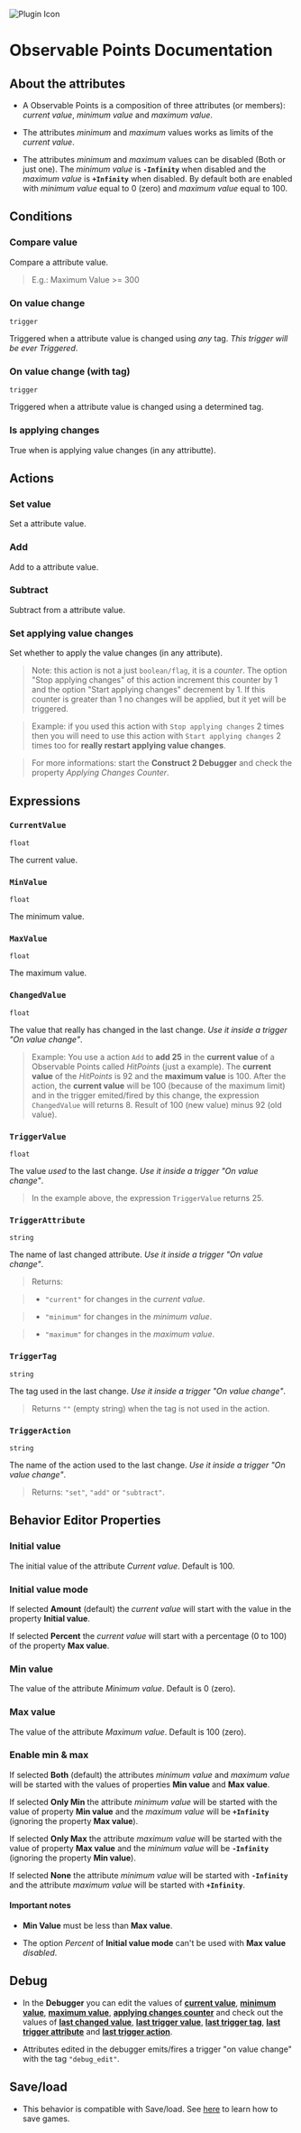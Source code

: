 ![Plugin Icon](http://127.0.0.1:8080/PluginIcon-64x64.png)
# Observable Points Documentation

## About the attributes

- A Observable Points is a composition of three attributes (or members): *current value*, *minimum value* and *maximum value*.

- The attributes *minimum* and *maximum* values works as limits of the *current value*.

- The attributes *minimum* and *maximum* values can be disabled (Both or just one). The *minimum value* is **``-Infinity``** when disabled and the *maximum value* is **``+Infinity``** when disabled. By default both are enabled with *minimum value* equal to 0 (zero) and *maximum value* equal to 100.

## Conditions

### Compare value

Compare a attribute value.

> E.g.: Maximum Value >= 300

### On value change

`trigger`

Triggered when a attribute value is changed using *any* tag. *This trigger will be ever Triggered*.

### On value change (with tag)

`trigger`

Triggered when a attribute value is changed using a determined tag.

### Is applying changes

True when is applying value changes (in any attributte).

## Actions

### Set value

Set a attribute value.

### Add

Add to a attribute value.

### Subtract

Subtract from a attribute value.

### Set applying value changes

Set whether to apply the value changes (in any attribute).

> Note: this action is not a just `boolean/flag`, it is a *counter*. The option "Stop applying changes" of this action increment this counter by 1 and the option "Start applying changes" decrement by 1. If this counter is greater than 1 no changes will be applied, but it yet will be triggered.

> Example: if you used this action with `Stop applying changes` 2 times then you will need to use this action with `Start applying changes` 2 times too for **really restart applying value changes**.

> For more informations: start the **Construct 2 Debugger** and check the property *Applying Changes Counter*.

## Expressions

### `CurrentValue`

`float`

The current value.

### `MinValue`

`float`

The minimum value.

### `MaxValue`

`float`

The maximum value.

### `ChangedValue`

`float`

The value that really has changed in the last change. *Use it inside a trigger "On value change"*.

> Example: You use a action `Add` to **add 25** in the **current value** of a Observable Points called *HitPoints* (just a example). The **current value** of the *HitPoints* is 92 and the **maximum value** is 100. After the action, the **current value** will be 100 (because of the maximum limit) and in the trigger emited/fired by this change, the expression `ChangedValue` will returns 8. Result of 100 (new value) minus 92 (old value).

### `TriggerValue`

`float`

The value *used* to the last change. *Use it inside a trigger "On value change"*.

> In the example above, the expression `TriggerValue` returns 25.

### `TriggerAttribute`

`string`

The name of last changed attribute. *Use it inside a trigger "On value change"*.

> Returns:

> - `"current"` for changes in the *current value*.

> - `"minimum"` for changes in the *minimum value*.

> - `"maximum"` for changes in the *maximum value*.

### `TriggerTag`

`string`

The tag used in the last change. *Use it inside a  trigger "On value change"*.

> Returns `""` (empty string) when the tag is not used in the action.

### `TriggerAction`

`string`

The name of the action used to the last change. *Use it inside a trigger "On value change"*.

> Returns: `"set"`, `"add"` or `"subtract"`.

## Behavior Editor Properties

### Initial value

The initial value of the attribute *Current value*. Default is 100.

### Initial value mode

If selected **Amount** (default) the *current value* will start with the value in the property **Initial value**.

If selected **Percent** the *current value* will start with a percentage (0 to 100) of the property **Max value**.

### Min value

The value of the attribute *Minimum value*. Default is 0 (zero).

### Max value

The value of the attribute *Maximum value*. Default is 100 (zero).

### Enable min & max

If selected **Both** (default) the attributes *minimum value* and *maximum value* will be started with the values of properties **Min value** and **Max value**.

If selected **Only Min** the attribute *minimum value* will be started with the value of property **Min value** and the *maximum value* will be **``+Infinity``** (ignoring the property **Max value**).

If selected **Only Max** the attribute *maximum value* will be started with the value of property **Max value** and the *minimum value* will be **``-Infinity``** (ignoring the property **Min value**).

If selected **None** the attribute *minimum value* will be started with **``-Infinity``** and the attribute *maximum value* will be started with **`+Infinity`**.

#### Important notes

- **Min Value** must be less than **Max value**.

- The option *Percent* of **Initial value mode** can't be used with **Max value** *disabled*.

## Debug

- In the **Debugger** you can edit the values of [**current value**](#-currentvalue-), [**minimum value**](#-minvalue-), [**maximum value**](#-maxvalue-), [**applying changes counter**](#set-applying-changes) and check out the values of [**last changed value**](#-changedvalue-), [**last trigger value**](#-triggervalue-), [**last trigger tag**](#-triggertag-), [**last trigger attribute**](#-triggerattribute-) and [**last trigger action**](#-triggeraction-).

- Attributes edited in the debugger emits/fires a trigger "on value change" with the tag `"debug_edit"`.

## Save/load

- This behavior is compatible with Save/load. See [here](https://www.scirra.com/tutorials/526/how-to-make-savegames) to learn how to save games.
